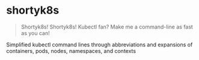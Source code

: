 # shortyk8s

> Shortyk8s! Shortyk8s! Kubectl fan?
> Make me a command-line as fast as you can!

Simplified kubectl command lines through abbreviations and expansions of containers, pods, nodes,
namespaces, and contexts
